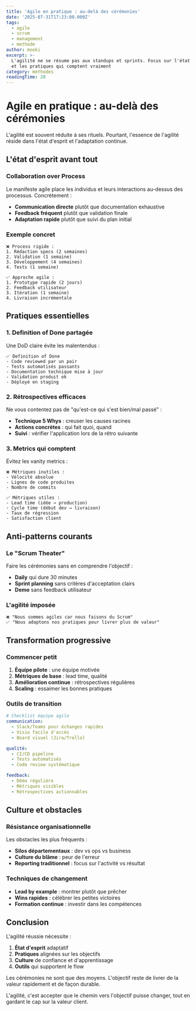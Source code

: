 ```yaml
---
title: 'Agile en pratique : au-delà des cérémonies'
date: '2025-07-31T17:23:00.000Z'
tags:
  - agile
  - scrum
  - management
  - methode
author: mooki
excerpt: >-
  L'agilité ne se résume pas aux standups et sprints. Focus sur l'état d'esprit
  et les pratiques qui comptent vraiment
category: methodes
readingTime: 20
---
```


# Agile en pratique : au-delà des cérémonies

L'agilité est souvent réduite à ses rituels. Pourtant, l'essence de l'agilité réside dans l'état d'esprit et l'adaptation continue.

## L'état d'esprit avant tout

### Collaboration over Process

Le manifeste agile place les individus et leurs interactions au-dessus des processus. Concrètement :

- **Communication directe** plutôt que documentation exhaustive
- **Feedback fréquent** plutôt que validation finale
- **Adaptation rapide** plutôt que suivi du plan initial

### Exemple concret

```
❌ Process rigide :
1. Rédaction specs (2 semaines)
2. Validation (1 semaine)
3. Développement (4 semaines)
4. Tests (1 semaine)

✅ Approche agile :
1. Prototype rapide (2 jours)
2. Feedback utilisateur
3. Itération (1 semaine)
4. Livraison incrémentale
```

## Pratiques essentielles

### 1. Definition of Done partagée

Une DoD claire évite les malentendus :

```
✅ Definition of Done
- Code reviewed par un pair
- Tests automatisés passants
- Documentation technique mise à jour
- Validation produit ok
- Déployé en staging
```

### 2. Rétrospectives efficaces

Ne vous contentez pas de "qu'est-ce qui s'est bien/mal passé" :

- **Technique 5 Whys** : creuser les causes racines
- **Actions concrètes** : qui fait quoi, quand
- **Suivi** : vérifier l'application lors de la rétro suivante

### 3. Metrics qui comptent

Évitez les vanity metrics :

```
❌ Métriques inutiles :
- Vélocité absolue
- Lignes de code produites
- Nombre de commits

✅ Métriques utiles :
- Lead time (idée → production)
- Cycle time (début dev → livraison)
- Taux de régression
- Satisfaction client
```

## Anti-patterns courants

### Le "Scrum Theater"

Faire les cérémonies sans en comprendre l'objectif :

- **Daily** qui dure 30 minutes
- **Sprint planning** sans critères d'acceptation clairs
- **Demo** sans feedback utilisateur

### L'agilité imposée

```
❌ "Nous sommes agiles car nous faisons du Scrum"
✅ "Nous adaptons nos pratiques pour livrer plus de valeur"
```

## Transformation progressive

### Commencer petit

1. **Équipe pilote** : une équipe motivée
2. **Métriques de base** : lead time, qualité
3. **Amélioration continue** : rétrospectives régulières
4. **Scaling** : essaimer les bonnes pratiques

### Outils de transition

```yaml
# Checklist équipe agile
communication:
  - Slack/Teams pour échanges rapides
  - Visio facile d'accès
  - Board visuel (Jira/Trello)

qualité:
  - CI/CD pipeline
  - Tests automatisés
  - Code review systématique

feedback:
  - Démo régulière
  - Métriques visibles
  - Rétrospectives actionnables
```

## Culture et obstacles

### Résistance organisationnelle

Les obstacles les plus fréquents :

- **Silos départementaux** : dev vs ops vs business
- **Culture du blâme** : peur de l'erreur
- **Reporting traditionnel** : focus sur l'activité vs résultat

### Techniques de changement

- **Lead by example** : montrer plutôt que prêcher
- **Wins rapides** : célébrer les petites victoires
- **Formation continue** : investir dans les compétences

## Conclusion

L'agilité réussie nécessite :

1. **État d'esprit** adaptatif
2. **Pratiques** alignées sur les objectifs
3. **Culture** de confiance et d'apprentissage
4. **Outils** qui supportent le flow

Les cérémonies ne sont que des moyens. L'objectif reste de livrer de la valeur rapidement et de façon durable.

L'agilité, c'est accepter que le chemin vers l'objectif puisse changer, tout en gardant le cap sur la valeur client.
